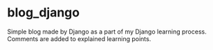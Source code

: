 # blog_django

Simple blog made by Django as a part of my Django learning process. Comments are added to explained learning points. 
